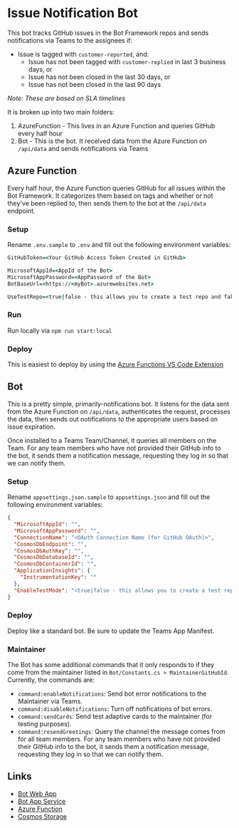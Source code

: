 ﻿# Issue Notification Bot

This bot tracks GitHub issues in the Bot Framework repos and sends notifications via Teams to the assignees if:

* Issue is tagged with `customer-reported`, and:
  * Issue has not been tagged with `customer-replied` in last 3 business days, or
  * Issue has not been closed in the last 30 days, or
  * Issue has not been closed in the last 90 days

*Note: These are based on SLA timelines*

It is broken up into two main folders:

1. AzureFunction - This lives in an Azure Function and queries GitHub every half hour
2. Bot - This is the bot. It received data from the Azure Function on `/api/data` and sends notifications via Teams

## Azure Function

Every half hour, the Azure Function queries GitHub for all issues within the Bot Framework. It categorizes them based on tags and whether or not they've been replied to, then sends them to the bot at the `/api/data` endpoint.

### Setup

Rename `.env.sample` to `.env` and fill out the following environment variables:

```cmd
GitHubToken=<Your GitHub Access Token Created in GitHub>

MicrosoftAppId=<AppId of the Bot>
MicrosoftAppPassword=<AppPassword of the Bot>
BotBaseUrl=<https://<myBot>.azurewebsites.net>

UseTestRepo=<true|false - this allows you to create a test repo and fake issues. The bot then changes the expiration time so the issue appears expired>
```

### Run

Run locally via `npm run start:local`

### Deploy

This is easiest to deploy by using the [Azure Functions VS Code Extension](https://marketplace.visualstudio.com/items?itemName=ms-azuretools.vscode-azurefunctions)

## Bot

This is a pretty simple, primarily-notifications bot. It listens for the data sent from the Azure Function on `/api/data`, authenticates the request, processes the data, then sends out notifications to the appropriate users based on issue expiration.

Once installed to a Teams Team/Channel, it queries all members on the Team. For any team members who have not provided their GitHub info to the bot, it sends them a notification message, requesting they log in so that we can notify them.

### Setup

Rename `appsettings.json.sample` to `appsettings.json` and fill out the following environment variables:

```json
{
  "MicrosoftAppId": "",
  "MicrosoftAppPassword": "",
  "ConnectionName": "<OAuth Connection Name (for GitHub OAuth)>",
  "CosmosDbEndpoint": "",
  "CosmosDbAuthKey": "",
  "CosmosDbDatabaseId": "",
  "CosmosDbContainerId": "",
  "ApplicationInsights": {
    "InstrumentationKey": ""
  },
  "EnableTestMode": "<true|false - this allows you to create a test repo and fake issues. The bot then changes the expiration time so the issue appears expired>"
}

```

### Deploy

Deploy like a standard bot. Be sure to update the Teams App Manifest.

### Maintainer

The Bot has some additional commands that it only responds to if they come from the maintainer listed in `Bot/Constants.cs > MaintainerGitHubId`. Currently, the commands are:

* `command:enableNotifications`: Send bot error notifications to the Maintainer via Teams.
* `command:disableNotifications`: Turn off notifications of bot errors.
* `command:sendCards`: Send test adaptive cards to the maintainer (for testing purposes).
* `command:resendGreetings`: Query the channel the message comes from for all team members. For any team members who have not provided their GitHub info to the bot, it sends them a notification message, requesting they log in so that we can notify them.

## Links

* [Bot Web App](https://ms.portal.azure.com/#@microsoft.onmicrosoft.com/resource/subscriptions/0389857f-2464-451b-ac83-5f54d565b1a7/resourceGroups/v-micricMAIN/providers/Microsoft.BotService/botServices/IssueNotificationBot/overview)
* [Bot App Service](https://ms.portal.azure.com/#@microsoft.onmicrosoft.com/resource/subscriptions/0389857f-2464-451b-ac83-5f54d565b1a7/resourceGroups/v-micricMAIN/providers/Microsoft.Web/sites/issuenotificationbot/appServices)
* [Azure Function](https://ms.portal.azure.com/#@microsoft.onmicrosoft.com/resource/subscriptions/0389857f-2464-451b-ac83-5f54d565b1a7/resourceGroups/v-micricMAIN/providers/Microsoft.Web/sites/IssueNotificationIssueRetriever/appServices)
* [Cosmos Storage](https://ms.portal.azure.com/#@microsoft.onmicrosoft.com/resource/subscriptions/0389857f-2464-451b-ac83-5f54d565b1a7/resourceGroups/v-micricMAIN/providers/Microsoft.DocumentDb/databaseAccounts/vmicriccosmos/dataExplorer)